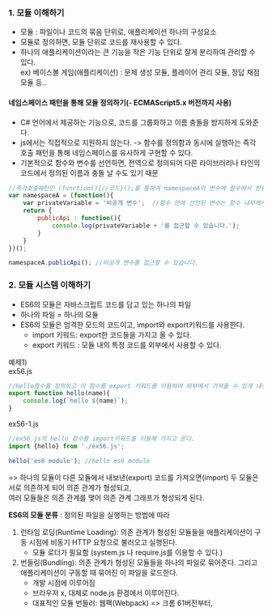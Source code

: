 ### 1. 모듈 이해하기  
- 모듈 : 파일이나 코드의 묶음 단위로, 애플리케이션 하나의 구성요소  
- 모듈로 정의하면, 모듈 단위로 코드를 재사용할 수 있다.    
- 하나의 애플리케이션이라는 큰 기능을 작은 기능 단위로 잘게 분리하여 관리할 수 있다.  
ex) 베이스볼 게임(애플리케이션) : 문제 생성 모듈, 플레이어 관리 모듈, 정답 채점 모듈 등..  
  
#### 네임스페이스 패턴을 통해 모듈 정의하기(- ECMAScript5.x 버전까지 사용)
- C# 언어에서 제공하는 기능으로, 코드를 그룹화하고 이름 충돌을 방지하게 도와준다.  
- js에서는 직접적으로 지원하지 않는다. -> 함수를 정의함과 동시에 실행하는 즉각 호출 패턴을 통해 네임스페이스를 유사하게 구현할 수 있다.  
- 기본적으로 함수와 변수를 선언하면, 전역으로 정의되어 다른 라이브러리나 타인의 코드에서 정의된 이름과 충돌 날 수도 있기 때문  
  
```js
//즉각호출패턴인 (function(){//코드}();를 통하여 namespaceA의 변수에 함수에서 반환된 변수를 할당한다.
var namespaceA = (function(){
    var privateVariable = '비공개 변수';  //함수 안에 선언된 변수는 함수 내부에서만 접근가능 - 비공개 영역
    return {
        publicApi : function(){
            console.log(privateVariable + '를 접근할 수 있습니다.');
        }
    }
})();

namespaceA.publicApi(); //비공개 변수를 접근할 수 있습니다.
```


### 2. 모듈 시스템 이해하기  
- ES6의 모듈은 자바스크립트 코드를 담고 있는 하나의 파일  
- 하나의 파일 = 하나의 모듈  
- ES6의 모듈은 엄격한 모드의 코드이고, import와 export키워드를 사용한다.  
  - import 키워드: export한 코드들을 가지고 올 수 있다.  
  - export 키워드 : 모듈 내의 특정 코드를 외부에서 사용할 수 있다.    

예제1)   
ex56.js  
```js
//hello함수를 정의하고 이 함수를 export 키워드를 이용하여 외부에서 가져올 수 있게 내보낸다.
export function hello(name){
    console.log(`hello ${name}`);
}
```

ex56-1.js  
```js
//ex56.js의 hello 함수를 import키워드를 이용해 가지고 온다.
import {hello} from './ex56.js';

hello('es6 module'); //hello es6 module
```

=> 하나의 모듈이 다른 모듈에서 내보낸(export) 코드를 가져오면(import) 두 모듈은 서로 의존하게 되어 의존 관계가 형성되고,  
여러 모듈들은 의존 관계를 맺어 의존 관계 그래프가 형성되게 된다.  


**ES6의 모듈 분류** : 정의된 파일을 실행하는 방법에 따라  
1. 런타임 로딩(Runtime Loading): 의존 관계가 형성된 모듈들을 애플리케이션이 구동 시점에 비동기 HTTP 요청으로 불러오고 실행된다.  
   - 모듈 로더가 필요함 (system.js 나 require.js를 이용할 수 있다.)  
2. 번들링(Bundling): 의존 관계가 형성된 모듈들을 하나의 파일로 묶어준다. 그리고 애플리케이션이 구동할 때 묶어진 이 파일을 로드한다.  
   - 개발 시점에 이루어짐  
   - 브라우저 x, 대체로 node.js 환경에서 이루어진다.
   - 대표적인 모듈 번들러: 웹팩(Webpack)
=> 크롬 61버전부터, <script type=modile>을 지원하면서, 별도의 로더 없이 ES6 모듈을 사용할 수 있다.   

``` html
<!DOCTYPE html>
<html lang="en">
<head>
    <meta charset="UTF-8">
    <title>Module Sample</title>
    <script type="module" src="ex56-1.js"></script>
</head>
<body>
</body>
</html>
```


### 3. 모듈 기본값 정의하고 가져오기
**ES6 모듈 시스템**
: default 키워드를 사용하여 모듈에서 기본으로 내보내는 값을 정의할 수 있다.   
- 숫자, 문자, 불리언과 같은 기본형의 값과 객체, 함수, 클래스와 같은 참조형 값 모두 올 수 있다.
- default 키워드는 하나의 모듈에서 한 번만 사용할 수 있다.  
- 즉, 한 파일에서는 하나의 값만 default로 정의할 수 있다.  
  
hello.js  
``` js
/*
export default 'hello';

export default function hello(name){
    console.log('hello '+name);
};
*/
export default class Hello {
    constructor(greeting){
        this.greeting = greeting;
    }

    hi(name){
        console.log(`${this.greeting} ${name}`);
    }
}
```
  
ex57.js  
``` js
import hello from "./hello.js";

const koreanHi = new hello('안녕하세요');
koreanHi.hi('하린');    //안녕하세요 하린
```


### 4. 모듈의 여러 이름으로 내보내고 가져오기  
- 이름있는 변수나 함수 혹은 클래스를 export 키워드를 사용하여 내보낼 수 있다.  
- 기본값(default)와는 다르게 이름이 있음-> 중복되지 않는 한 여러 이름들을 내보낼 수 있다.  
  
ex58.js  
``` js
//version 이름으로 상수 정의-> export키워드로 내보내기 
export const version = 'v1.0';

//personA 이름으로 정의된 변수에 객체를 할당 -> export키워드로 내보내기 
export var personA = {
    name : 'a'
};

//add 함수를 선언 -> export키워드로 내보내기
export function add(a,b) {
    return a+b;
}

//Person 클래스를 선언 -> export키워드로 내보내기
export class Person {
    constructor(name){
        this.name = name;
    }
}
```

ex58-1.js  
``` js
import {add, Person, version} from './ex58.js';

const result = add(1,2);
const harin = new Person('하린');

console.log(result);        //3
console.log(harin.name);    //하린
console.log(version);       //v1.0
```

**다른 모듈에서 가져온 이름은 오직 읽기만 가능(다른 값 할당 불가)**
``` js
import {personA} from './hello.js'
personA ='v2'; //오류 발생
```


### 5. 모듈을 다양한 방식으로 사용하기  
#### 예제1)  
version.js  
``` js
export const version = 'v1.0';
```

app.js  
``` js  
//version.js 모듈로부터 version이름으로 내보낸 상수 값을 가져오는데, 
//이 때, as키워드를 사용하면 현재 모듈에서 다른 이름으로 사용할 수 있다.
import {version as moduleVersion} from './version.js';

const version = 'v0';
console.log(moduleVersion); //v1.0
```

**as 키워드**
: export할 때도 사용할 수 있다. 먼저 선언된 이름들을 마지막에 export할 때 다음과 같이 사용가능하다.  
```
const version = 'v1.0';
export {version as ver};
```
=> 가져올 때 ver 이름으로 가져온다.  

#### 예제2)  
add.js  
``` js
export default function add(a,b){
    return a+b;
}
export const version = 'v1.0';
```
  
sideeffect.js  
``` js
console.log('hello!');
window.hello = function hello(name){
    console.log('hello '+name);
}
```
  
ex59.js  
``` js
import * as add from './add.js';
import './sideeffect.js';   //hello!

console.log(add.version);   //v.1.0
const added = add.default(1,2);
console.log(added); //3

hello('harin'); //hello harin
```


### 6. 표준 내장 객체 이해하기  
**표준 내장 객체(Standard Built-in Object)**  
: 전역 스코프(scope)안에 있는 객체들을 참조  
**내장 함수 객체(Built-in Function Object)**: 표준 내장 객체이지만, 함수처럼 호출할 수 있다.  
-> new 지시자를 사용하여 함수 형태로 호출, 생성자(constructor)를 생성한다.  

``` js
//표준 내장객체에 new를 이용하여 생성자를 만들고 변수에 선언한다.
const str = new String('자바스크립트');
const num = new Number(200);
const bool = new Boolean(true);
const date = new Date();
const map = new Map();
const set = new Set();

//어떤 객체는 선언없이 객체의 메소드와 속성을 바로 가져다 사용가능하다.
console.log(Math.PI);                   //3.141592653589793
console.log(Date.parse('2019-01-01'));  //1546300800000
console.log(JSON.parse('{}'));          //{}
```

``` js
//자바스크립트에서는 원시 자료형이 각 성격에 맞게 표준 내장 객체로 자동으로 매핑된다.
//즉, 문자열로 작성된 값이 String 객체로 래핑된다는 의미
const str1 = '자바스크립트 200제';  
const str2 = new String('자바스크립트 200제');

//typeof: 변수에 할당된 값에 대한 자료형 정보를 문자열로 반환한다.
console.log(typeof str1);   //string
console.log(typeof str2);   //object

console.log(str1 === '자바스크립트 200제');             //true
console.log(str2 === new String('자바스크립트 200제')); //false

console.log(str1.valueOf());    //자바스크립트 200제
console.log(str2.valueOf());    //자바스크립트 200제
```  
  
#### 표준 내장 객체의 종류
- Object: 다른 표준 내장 객체의 기본이 되는 일반 객체  
- Number: 숫자형을 감싼 객체로, 숫자형과 관련된 함수와 속성을 갖고 있다.  
- String: 문자형을 감싼 객체로, 문자형을 조작하거나 특정 문자열을 찾고 추출하는 등의 메소드와 속성을 활용할 수 있다.  
- Array: 모든 배열은 Array.prototype을 상속받는다. Array 객체는 리스트처럼 배열 역할을 지니며, 배열요소를 추가/삭제하거나,  
          배열 자체를 순회/변형하는 다양한 메소드와 속성을 지니고 있다.  
- Math: 수리 연산을 하기 위한 속성과 메소드를 지닌 내장 객체이다. 다른 내장 객체와 달리 *Math객체는 new를 통해 인스턴스를 생성하지 않는다.*  
        static으로 정의된 속성과 메소드를 직접 호출해야 한다.  
- Date: 시간과 관련된 객체로, 현재 시간을 비롯하여, 국제 표준시에 따른 시간 변환 계산도 할 수 있다.  
- JSON: JavaScript Object Notation(JSON)을 의미, 이를 다른 자료형으로 변환하거나 다시 JSON으로 변환하는 등의 메소드를 제공하고 있다.  
- RegExp: 정규표현식은 특정 문자열 처리를 위해 사용하는 문자열 패턴 정의를 의미, 적용가능한 문자열 탐색, 비교 등의 문자열 처리메소드를 지원한다.  
- Map: ES6부터 표준으로 추가된 Map 객체는 키 : 값 데이터 구조를 지닌 데이터 집합체(Collection)  
    - 키의 중복성 허용x  
    - 관련 속성, 메소드들을 가지고 있다.  
    - Iterator를 통해 Map 데이터를 순회한다는 특징이 있다.  
- Set: ES6 부터 표준으로 추가된 객체형, 오직 값으로 이루어진 데이터 집합체  
    - 배열과 내부 속성, 메소드 구성이 다름  
    - Iterator로 순회 가능  
    - 값의 중복성을 허용하지 않는다.  


### 7. 자료형 확인하기(typeof, instanceof)
**typeof**: 특정 원시 자료형을 확인하거나, 원시자료형과 객체형을 구분하기 위해 활용하는 것이 좋다.  
**instanceof**: 원시 타입을 확인하는데 적합하지x, 어떤 객체인지 구분하는데 용이하다. 

``` js
const str = 'JavaScript';
const strObj = new String('JavaScript');
const num = 200;
const numObj = new Number(200);
const bool = true;
const boolObj = new Boolean(true);
const func = function(){};
const arr = [10, 200, 4000];
const obj = {a1: 'test'};
const empty = null;
const notCalled = undefined;

console.log(typeof str === 'string');       //true
console.log(typeof strObj === 'object');    //true
console.log(typeof num === 'number');       //true
console.log(typeof numObj === 'object');    //true
console.log(typeof bool === 'boolean');     //true
console.log(typeof boolObj === 'object');   //true
console.log(typeof func === 'function');    //true
console.log(typeof arr === 'object');       //true
console.log(typeof obj === 'object');       //true
console.log(typeof empty === 'object');     //true
console.log(typeof notCalled === 'undefined');  //true

console.log('---------------------------');  
console.log(str instanceof String);         //false
console.log(strObj instanceof String);      //true
console.log(num instanceof Number);         //false
console.log(numObj instanceof Number);      //true
console.log(bool instanceof Boolean);       //false
console.log(boolObj instanceof Boolean);    //true
console.log(func instanceof Function);      //true
console.log(arr instanceof Array);          //true
console.log(arr instanceof Object);         //true
console.log(obj instanceof Object);         //true
console.log(empty instanceof Object);       //false
console.log(notCalled instanceof undefined);  //error!
```


### 8. NaN 값 확인하기(Number.isNaN)
Number 객체의 isNaN 메소드는 NaN을 구별  
- NaN이면 true, 아니면 false 반환  
**NaN**: 전역 객체의 속성으로 Not a Number(숫자가 아님)의 줄임말
  
``` js
console.log(Number.isNaN(NaN));             //true
console.log(Number.isNaN(undefined));       //false
console.log(Number.isNaN('Is it Number?')); //false
console.log(Number.isNaN(0));               //false
console.log(Number.isNaN(null));            //false

console.log(Number.isNaN(-1));              //false  - 음수는 숫자 자료형          
console.log(Number.isNaN(0/0));             //true - 0을 0으로 나누는 것은 정의되지 않은 의미없는 연산
console.log(Number.isNaN(new Date()));      //false - 시간이 long 자료형으로 반환(숫자형)
console.log(Number.isNaN(new Date().toString));//false - 문자형으로 반환
console.log(Number.isNaN('Infinity'));      //false - 무한대(숫자형)
```
  
``` js
function verifyNumber(n){
    if(Number.isNaN(n) || !n) return 0;

    return n;
}

const num1 = verifyNumber(15);          //15
const num2 = verifyNumber(undefined);   //0
const num3 = verifyNumber(null);        //0
const num4 = verifyNumber(NaN);         //0
console.log(num1+num2+num3+num4);       //15
```


### 9. 정수 확인하기(isInteger)

``` js
console.log(Number.isInteger(0));           //true
console.log(Number.isInteger(-1));          //true
console.log(Number.isInteger(777777777777777777777777777777)); //true
console.log(Number.isInteger(null));        //false
console.log(Number.isInteger(0/0));         //false
console.log(Number.isInteger('Infinity'));  //false  
console.log(Number.isInteger(true));        //false 
console.log(Number.isInteger({}));          //false
```
  
``` js
function verifyNumber(n){
    if(!Number.isInteger(n)) return 0;

    return n;
}

const num1 = verifyNumber(15);
const num2 = verifyNumber(Infinity);
const num3 = verifyNumber(0.05);

console.log(num1, num2, num3);  //15 0 0
```
  

### 10. 배열 자료형 확인하기(isArray)
**isArray**: 배열자료형 여부를 true/false로 반환  
  
``` js
function callRoll(students){
    if(!Array.isArray(students)) return;

    students.forEach((student)=> {
        console.log(`Are you here, ${student}`);
    });
}

const students = ['Jun', 'Ali', 'Murry', 'Toby'];
callRoll(students);

/*
Are you here, Jun
Are you here, Ali
Are you here, Murry
Are you here, Toby
*/
```
